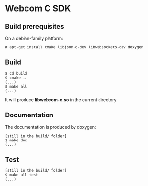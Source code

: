 # Webcom C SDK

## Build prerequisites

On a debian-family platform:

```
# apt-get install cmake libjson-c-dev libwebsockets-dev doxygen
```

## Build

```
$ cd build
$ cmake ..
(...)
$ make all
(...)
```

It will produce **libwebcom-c.so** in the current directory

## Documentation

The documentation is produced by doxygen:

```
[still in the build/ folder]
$ make doc
(...)
```

## Test

```
[still in the build/ folder]
$ make all test
(...)
```
